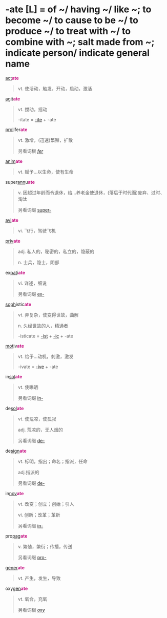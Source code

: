 # -ate [L] = of ~/ having ~/ like ~; to become ~/ to cause to be ~/ to produce ~/ to treat with ~/ to combine with ~; salt made from ~; indicate person/ indicate general name

[act](_act_.md)<b style="color: #C71585;">ate</b>
> vt. 使活动，触发，开动，启动，激活

[ag](_ag_.md)it<b style="color: #C71585;">ate</b>
> vt. 搅动，摇动
>
> -itate = [-ite](-ite.md) + -ate

[prol](_prol_.md)ifer<b style="color: #C71585;">ate</b>
> vt. 激增，(迅速)繁殖，扩散
>
> 另看词根 [_fer_](_fer_.md)

[anim](_anim_.md)<b style="color: #C71585;">ate</b>
> vt. 赋予...以生命，使有生命

super[ann](_ann_.md)u<b style="color: #C71585;">ate</b>
> v. 因超过年龄而令退休，给...养老金使退休，(落后于时代而)废弃、过时、淘汰
>
> 另看词缀 [super-](super-.md)

[avi](_avi_.md)<b style="color: #C71585;">ate</b>
> vi. 飞行，驾驶飞机

[priv](_priv_.md)<b style="color: #C71585;">ate</b>
> adj. 私人的，秘密的，私立的，隐蔽的
>
> n. 士兵，隐士，阴部

ex[pat](_pat_.1.md)i<b style="color: #C71585;">ate</b>
> vi. 详述，细说
>
> 另看词缀 [ex-](ex-.md)

[soph](_soph_.md)istic<b style="color: #C71585;">ate</b>
> vt. 弄复杂，使变得世故，曲解
>
> n. 久经世故的人，精通者
>
> -isticate = [-ist](-ist.md) + [-ic](-ic.md) + -ate

[mot](_mov_.md)iv<b style="color: #C71585;">ate</b>
> vt. 给予...动机，刺激，激发
>
> -ivate = [-ive](-ive.md) + -ate

in[sol](_sol_.md)<b style="color: #C71585;">ate</b>
> vt. 使曝晒
>
> 另看词缀 [in-](in-.2.md)

de[sol](_sol_.md)<b style="color: #C71585;">ate</b>
> vt. 使荒凉，使孤寂
>
> adj. 荒凉的，无人烟的
>
> 另看词缀 [de-](de-.md)

de[sign](_sign_.md)<b style="color: #C71585;">ate</b>
> vt. 标明，指出；命名；指派，任命
>
> adj.指派的
>
> 另看词缀 [de-](de-.md)

in[nov](_nov_.md)<b style="color: #C71585;">ate</b>
> vt. 改变；创立；创始；引人
>
> vi. 创新；改革；革新
>
> 另看词缀 [in-](in-.2.md)

pro[pag](_pact_.md)<b style="color: #C71585;">ate</b>
> v. 繁殖，繁衍；传播，传送
>
> 另看词缀 [pro-](pro-.md)

[gener](_gen_.md)<b style="color: #C71585;">ate</b>
> vt. 产生，发生，导致

oxy[gen](_gen_.md)<b style="color: #C71585;">ate</b>
> vt. 氧合，充氧
>
> 另看词根 [_oxy_](_oxy_.md)